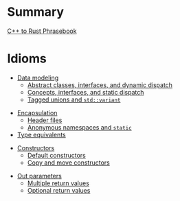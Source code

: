 # Summary

[C++ to Rust Phrasebook](./title-page.md)

# Idioms

- [Data modeling](./idioms/data_modeling.md)
  <!-- - [Enums](./idioms/data_modeling/enums.md) -->
  - [Abstract classes, interfaces, and dynamic dispatch](./idioms/data_modeling/abstract_classes.md)
  - [Concepts, interfaces, and static dispatch](./idioms/data_modeling/concepts.md)
  - [Tagged unions and `std::variant`](./idioms/data_modeling/tagged_unions.md)
  <!-- - [Inheritance and implementation reuse](./idioms/data_modeling/inheritance_and_reuse.md) -->
  <!-- - [Template classes, functions, and methods](./idioms/data_modeling/templates.md) -->
  <!-- - [Template specialization](./idioms/data_modeling/template_specialization.md) -->
<!-- - [Null (`nullptr`)](./idioms/null.md) -->
<!--   - [Zero-length arrays](./idioms/null/zero_length_arrays.md) -->
<!--   - [Sentinel values](./idioms/null/sentinel_values.md) -->
<!--   - [Moved members](./idioms/null/moved_members.md) -->
- [Encapsulation](./idioms/encapsulation.md)
  - [Header files](./idioms/encapsulation/headers.md)
  - [Anonymous namespaces and `static`](./idioms/encapsulation/anonymous_namespaces.md)
  <!-- - [Private members and friends](./idioms/encapsulation/private_and_friends.md) -->
  <!-- - [Private constructors](./idioms/encapsulation/private_constructors.md) -->
  <!-- - [Setter and getter methods](./idioms/encapsulation/setters_and_getters.md) -->
- [Type equivalents](./idioms/type_equivalents.md)
<!-- - [Type promotions and conversions](./idioms/promotions_and_conversions.md) -->
<!-- - [User-defined conversions](./idioms/user-defined_conversions.md) -->
<!-- - [Overloading](./idioms/overloading.md) -->
- [Constructors](./idioms/constructors.md)
  - [Default constructors](./idioms/constructors/default_constructors.md)
  - [Copy and move constructors](./idioms/constructors/copy_and_move_constructors.md)
  <!-- - [Rule of three/five/zero](./idioms/constructors/rule_of_three_five_zero.md) -->
  <!-- - [Separate construction and initialization](./idioms/constructors/partial_initialzation.md) -->
<!-- - [Destructors and resource cleanup](./idioms/destructors.md) -->
<!-- - [RTTI]() -->
<!-- - [Iterators]() -->
- [Out parameters](./idioms/out_params.md)
  - [Multiple return values](./idioms/out_params/multiple_return.md)
  - [Optional return values](./idioms/out_params/optional_return.md)
  <!-- - [Pre-allocated buffers](./idioms/out_params/pre-allocated_buffers.md) -->
<!-- - [Exceptions and error handling]() -->
<!-- - [Function objects, lambdas, and closures]() -->
<!-- - [Object identity](./idioms/object_identity.md) -->
<!-- - [Varargs]() -->
<!-- - [Attributes]() -->
<!-- - [Scratch buffers]() -->

<!-- # Patterns -->

<!-- - [Visitor pattern and double dispatch]() -->
<!-- - [Pointer-to-implementation (PImpl)]() -->
<!-- - [Curiously recurring template pattern (CRTP)]() -->
<!-- - [X macros]() -->

<!-- # Libraries -->

<!-- # Optimizations -->

<!-- - [NRVO, RVO, and placement new]() -->

<!-- # Tooling -->

<!-- - [Unit tests]() -->
<!-- - [Documentation (Doxygen)]() -->
<!-- - [Build systems (CMake)]() -->
